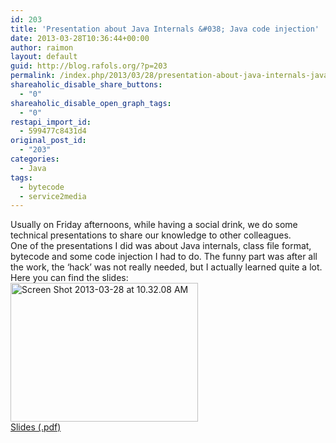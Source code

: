 ```yaml
---
id: 203
title: 'Presentation about Java Internals &#038; Java code injection'
date: 2013-03-28T10:36:44+00:00
author: raimon
layout: default
guid: http://blog.rafols.org/?p=203
permalink: /index.php/2013/03/28/presentation-about-java-internals-java-code-injection/
shareaholic_disable_share_buttons:
  - "0"
shareaholic_disable_open_graph_tags:
  - "0"
restapi_import_id:
  - 599477c8431d4
original_post_id:
  - "203"
categories:
  - Java
tags:
  - bytecode
  - service2media
---
```

Usually on Friday afternoons, while having a social drink, we do some technical presentations to share our knowledge to other colleagues.  
One of the presentations I did was about Java internals, class file format, bytecode and some code injection I had to do. The funny part was after all the work, the &#8216;hack&#8217; was not really needed, but I actually learned quite a lot.  
Here you can find the slides:  
[<img loading="lazy" src="/wp-content/uploads/Screen-Shot-2013-03-28-at-10.32.08-AM-300x222.png" alt="Screen Shot 2013-03-28 at 10.32.08 AM" width="300" height="222" class="alignnone size-medium wp-image-204" />  
Slides (.pdf)](wp-content/uploads/S2M-JavaInternals-120120_public.pdf)
